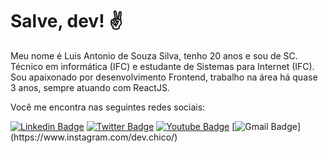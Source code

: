 # Salve, dev! ✌

Meu nome é Luis Antonio de Souza Silva, tenho 20 anos e sou de SC. Técnico em informática (IFC) e estudante de Sistemas para Internet (IFC). Sou apaixonado por desenvolvimento Frontend, trabalho na área há quase 3 anos, sempre atuando com ReactJS.

Você me encontra nas seguintes redes sociais: 

[![Linkedin Badge](https://img.shields.io/badge/-Luis%20Antonio-0077B5?style=flat-square&logo=Linkedin&logoColor=white&link=https://www.linkedin.com/in/luis-antonio-souza-silva-bb0635197/)](https://www.linkedin.com/in/luis-antonio-ss/)   [![Twitter Badge](https://img.shields.io/badge/-@chicoscripto-1DA1F2?style=flat-square&labelColor=1DA1F2&logo=twitter&logoColor=white&link=https://twitter.com/ch1coJS)](https://twitter.com/chicoscripto)   [![Youtube Badge](https://img.shields.io/badge/-Youtube-FF0000?style=flat-square&labelColor=FF0000&logo=youtube&logoColor=white&link=https://www.youtube.com/@DevCHICO)](https://www.youtube.com/@DevCHICO)   [![Gmail Badge](https://img.shields.io/badge/-@ch1co.js-E41280?style=flat-square&logo=instagram&logoColor=white&link=[https://www.instagram.com/dev.chico/](https://www.instagram.com/dev.chico/))](https://www.instagram.com/dev.chico/)
